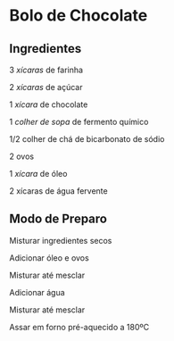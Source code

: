 # Bolo de Chocolate

## Ingredientes

3 *xícaras* de farinha

2 *xícaras* de açúcar

1 *xícara* de chocolate

1 *colher de sopa* de fermento químico

1/2 colher de chá de bicarbonato de sódio

2 ovos

1 *xícara* de óleo

2 xícaras de água fervente

## Modo de Preparo

Misturar ingredientes secos

Adicionar óleo e ovos

Misturar até mesclar

Adicionar água

Misturar até mesclar

Assar em forno pré-aquecido a 180ºC